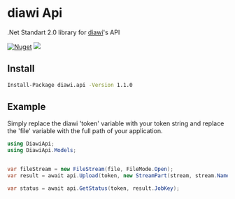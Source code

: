 # diawi Api

.Net Standart 2.0 library for [diawi](https://www.diawi.com/)'s API

[![Nuget](https://img.shields.io/nuget/v/diawi.api)](https://www.nuget.org/packages/diawi.api/) ![](https://img.shields.io/nuget/dt/diawi.api)

## Install

```sh
Install-Package diawi.api -Version 1.1.0
```

## Example

Simply replace the diawi 'token' variable with your token string and replace the 'file' variable with the full path of your application.
``` c#
using DiawiApi;
using DiawiApi.Models;


var fileStream = new FileStream(file, FileMode.Open);
var result = await api.Upload(token, new StreamPart(stream, stream.Name, "")); 

var status = await api.GetStatus(token, result.JobKey);

```
